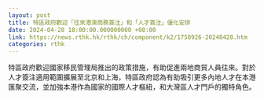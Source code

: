 ```yaml
---
layout: post
title: 特區政府歡迎「往來港澳商務簽注」和「人才簽注」優化安排
date: 2024-04-28 18:00:00.000000000 +08:00
link: https://news.rthk.hk/rthk/ch/component/k2/1750926-20240428.htm
categories: rthk
---
```


特區政府歡迎國家移民管理局推出的政策措施，有助促進兩地商貿人員往來。對於人才簽注適用範圍擴展至北京和上海，特區政府認為有助吸引更多內地人才在本港匯聚交流，並加強本港作為國家的國際人才樞紐，和大灣區人才門戶的獨特角色。
